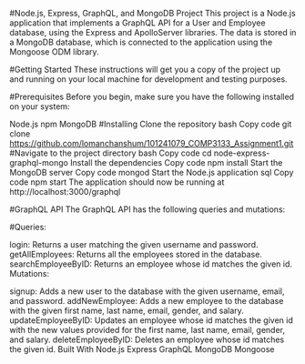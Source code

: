 #Node.js, Express, GraphQL, and MongoDB Project
This project is a Node.js application that implements a GraphQL API for a User and Employee database, using the Express and ApolloServer libraries. The data is stored in a MongoDB database, which is connected to the application using the Mongoose ODM library.

#Getting Started
These instructions will get you a copy of the project up and running on your local machine for development and testing purposes.

#Prerequisites
Before you begin, make sure you have the following installed on your system:

Node.js
npm
MongoDB
#Installing
Clone the repository
bash
Copy code
git clone https://github.com/lomanchanshum/101241079_COMP3133_Assignment1.git
#Navigate to the project directory
bash
Copy code
cd node-express-graphql-mongo
Install the dependencies
Copy code
npm install
Start the MongoDB server
Copy code
mongod
Start the Node.js application
sql
Copy code
npm start
The application should now be running at http://localhost:3000/graphql

#GraphQL API
The GraphQL API has the following queries and mutations:

#Queries:

login: Returns a user matching the given username and password.
getAllEmployees: Returns all the employees stored in the database.
searchEmployeeByID: Returns an employee whose id matches the given id.
Mutations:

signup: Adds a new user to the database with the given username, email, and password.
addNewEmployee: Adds a new employee to the database with the given first name, last name, email, gender, and salary.
updateEmployeeByID: Updates an employee whose id matches the given id with the new values provided for the first name, last name, email, gender, and salary.
deleteEmployeeByID: Deletes an employee whose id matches the given id.
Built With
Node.js
Express
GraphQL
MongoDB
Mongoose
